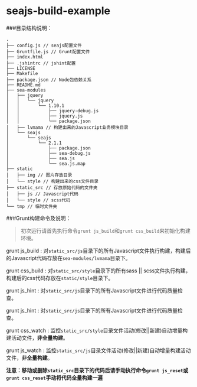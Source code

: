 seajs-build-example
===================

###目录结构说明：
```
.
├── config.js // seajs配置文件
├── Gruntfile.js // Grunt配置文件
├── index.html
├── .jshintrc // jshint配置
├── LICENSE
├── Makefile
├── package.json // Node包依赖关系
├── README.md
├── sea-modules
│   ├── jquery
│   │   └── jquery
│   │       └── 1.10.1
│   │           ├── jquery-debug.js
│   │           ├── jquery.js
│   │           └── package.json
│   ├── lvmama // 构建出来的Javascript业务模块目录
│   └── seajs
│       └── seajs
│           └── 2.1.1
│               ├── package.json
│               ├── sea-debug.js
│               ├── sea.js
│               └── sea.js.map
├── static
│   ├── img // 图片存放目录
│   └── style // 构建出来的css文件目录
├── static_src // 存放原始代码的文件夹
│   ├── js // Javascript代码
│   └── style // scss代码
└── tmp // 临时文件夹

```
###Grunt构建命令及说明：

> 初次运行请首先执行命令`grunt js_build`和`grunt css_build`来初始化构建环境。

grunt js_build
:   对`static_src/js`目录下的所有Javascript文件执行构建，构建后的Javascript代码存放在`sea-modules/lvmama`目录下。

grunt css_build
:   对`static_src/style`目录下的所有sass || scss文件执行构建，构建后的css代码存放在`static/style`目录下。

grunt js_hint
:   对`static_src/js`目录下的所有Javascript文件进行代码质量检查。

grunt js_hint
:   对`static_src/js`目录下的所有Javascript文件进行代码质量检查。

grunt css_watch
:   监控`static_src/style`目录文件活动(修改||新建)自动增量构建活动文件，**非全量构建**。

grunt js_watch
:   监控`static_src/js`目录文件活动(修改||新建)自动增量构建活动文件，**非全量构建**。

**注意：移动或删除`static_src`目录下的代码后请手动执行命令`grunt js_reset`或`grunt css_reset`手动将代码全量构建一遍**
